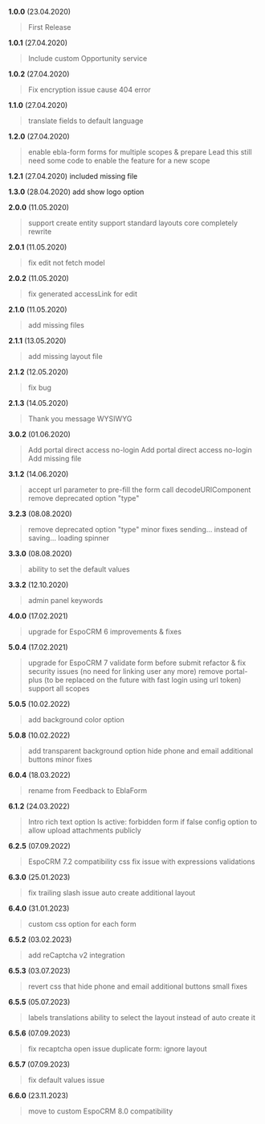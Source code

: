 **1.0.0** (23.04.2020)
> First Release

**1.0.1** (27.04.2020)
> Include custom Opportunity service

**1.0.2** (27.04.2020)
> Fix encryption issue cause 404 error

**1.1.0** (27.04.2020)
> translate fields to default language

**1.2.0** (27.04.2020)
> enable ebla-form forms for multiple scopes & prepare Lead
> this still need some code to enable the feature for a new scope

**1.2.1** (27.04.2020)
included missing file

**1.3.0** (28.04.2020)
add show logo option

**2.0.0** (11.05.2020)
> support create entity
> support standard layouts
> core completely rewrite

**2.0.1** (11.05.2020)
> fix edit not fetch model

**2.0.2** (11.05.2020)
> fix generated accessLink for edit

**2.1.0** (11.05.2020)
> add missing files

**2.1.1** (13.05.2020)
> add missing layout file

**2.1.2** (12.05.2020)
> fix bug

**2.1.3** (14.05.2020)
> Thank you message WYSIWYG

**3.0.2** (01.06.2020)
> Add portal direct access no-login
> Add portal direct access no-login
> Add missing file

**3.1.2** (14.06.2020)
> accept url parameter to pre-fill the form
> call decodeURIComponent
> remove deprecated option "type"

**3.2.3** (08.08.2020)
> remove deprecated option "type"
> minor fixes
> sending... instead of saving...
> loading spinner

**3.3.0** (08.08.2020)
> ability to set the default values

**3.3.2** (12.10.2020)
> admin panel keywords

**4.0.0** (17.02.2021)
> upgrade for EspoCRM 6
> improvements & fixes

**5.0.4** (17.02.2021)
> upgrade for EspoCRM 7
> validate form before submit
> refactor & fix security issues (no need for linking user any more)
> remove portal-plus (to be replaced on the future with fast login using url token)
> support all scopes

**5.0.5** (10.02.2022)
> add background color option

**5.0.8** (10.02.2022)
> add transparent background option
> hide phone and email additional buttons
> minor fixes

**6.0.4** (18.03.2022)
> rename from Feedback to EblaForm

**6.1.2** (24.03.2022)
> Intro rich text option
> Is active: forbidden form if false
> config option to allow upload attachments publicly

**6.2.5** (07.09.2022)
> EspoCRM 7.2 compatibility
> css
> fix issue with expressions validations

**6.3.0** (25.01.2023)
> fix trailing slash issue
> auto create additional layout

**6.4.0** (31.01.2023)
> custom css option for each form

**6.5.2** (03.02.2023)
> add reCaptcha v2 integration

**6.5.3** (03.07.2023)
> revert css that hide phone and email additional buttons
> small fixes

**6.5.5** (05.07.2023)
> labels translations
> ability to select the layout instead of auto create it

**6.5.6** (07.09.2023)
> fix recaptcha open issue
> duplicate form: ignore layout

**6.5.7** (07.09.2023)
> fix default values issue

**6.6.0** (23.11.2023)
> move to custom
> EspoCRM 8.0 compatibility

